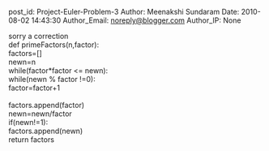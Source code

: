 post_id: Project-Euler-Problem-3
Author: Meenakshi Sundaram
Date: 2010-08-02 14:43:30
Author_Email: noreply@blogger.com
Author_IP: None

sorry a correction <br />def primeFactors(n,factor):<br />factors=[]<br />newn=n<br />while(factor*factor <= newn):<br />while(newn % factor !=0):<br />factor=factor+1<br /><br />factors.append(factor)<br />newn=newn/factor<br />if(newn!=1):<br />factors.append(newn)<br />return factors
